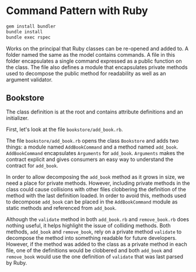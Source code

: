 # Command Pattern with Ruby

```bash
gem install bundler
bundle install
bundle exec rspec
```

Works on the principal that Ruby classes can be re-opened and added to. A folder named the same as the model contains commands. A file in this folder encapsulates a single command expressed as a public function on the class. The file also defines a module that encapsulates private methods used to decompose the public method for readability as well as an argument validator.

## Bookstore

The class definition is at the root and contains attribute definitions and an initializer.

First, let's look at the file `bookstore/add_book.rb`.

The file `bookstore/add_book.rb` opens the class `Bookstore` and adds two things: a module named `AddBookCommand` and a method named `add_book`. `AddBookCommand` encapsulates `Arguments` for `add_book`. `Arguments` makes the contract explicit and gives consumers an easy way to understand the contract for `add_book`.

In order to allow decomposing the `add_book` method as it grows in size, we need a place for private methods. However, including private methods in the class could cause collisions with other files clobbering the definition of the method with the last definition loaded. In order to avoid this, methods used to decompose `add_book` can be placed in the `AddBookCommand` module as static methods and referenced from `add_book`.

Although the `validate` method in both `add_book.rb` and `remove_book.rb` does nothing useful, it helps highlight the issue of colliding methods. Both methods, `add_book` and `remove_book`, rely on a private method `validate` to decompose the method into something readable for future developers. However, if the method was added to the class as a private method in each file, one of the definitions would be clobbered and both `add_book` and `remove_book` would use the one definition of `validate` that was last parsed by Ruby.
